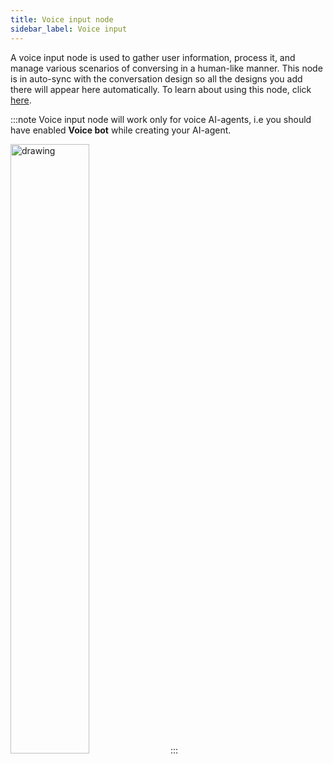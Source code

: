 ```yaml
---
title: Voice input node
sidebar_label: Voice input
---
```


A voice input node is used to gather user information, process it, and manage various scenarios of conversing in a human-like manner. This node is in auto-sync with the conversation design so all the designs you add there will appear here automatically. To learn about using this node, click [here](https://docs.yellow.ai/docs/cookbooks/voice-as-channel/build/usingvoiceinput).

:::note
Voice input node will work only for voice AI-agents, i.e you should have enabled **Voice bot** while creating your AI-agent.

<img src="https://imgur.com/kyYVxAR.png" alt="drawing" width="50%"/>
:::